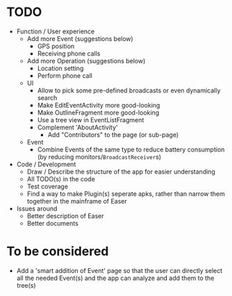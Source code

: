 TODO
=====
* Function / User experience
	* Add more Event (suggestions below)
		* GPS position
		* Receiving phone calls
	* Add more Operation (suggestions below)
		* Location setting
		* Perform phone call
	* UI
		* Allow to pick some pre-defined broadcasts or even dynamically search
		* Make EditEventActivity more good-looking
		* Make OutlineFragment more good-looking
		* Use a tree view in EventListFragment
		* Complement 'AboutActivity'
			* Add "Contributors" to the page (or sub-page)
	* Event
		* Combine Events of the same type to reduce battery consumption (by reducing monitors/`BroadcastReceiver`s)
* Code / Development
	* Draw / Describe the structure of the app for easier understanding
	* All TODO(s) in the code
	* Test coverage
	* Find a way to make Plugin(s) seperate apks, rather than narrow them together in the mainframe of Easer
* Issues around
	* Better description of Easer
	* Better documents

To be considered
=======
* Add a 'smart addition of Event' page so that the user can directly select all the needed Event(s) and the app can analyze and add them to the tree(s)
